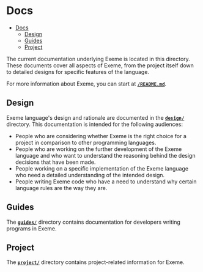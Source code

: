 <!-- Part of the Exeme language project, under the MIT license. See '/LICENSE' for
license information. SPDX-License-Identifier: MIT License. -->

# Docs

- [Docs](#docs)
  - [Design](#design)
  - [Guides](#guides)
  - [Project](#project)

The current documentation underlying Exeme is located in this directory. These documents cover all aspects of Exeme, from the project itself down to detailed designs for specific features of the language.

For more information about Exeme, you can start at [**`/README.md`**](../README.md).

## Design

Exeme language's design and rationale are documented in the [**`design/`**](design/README.md) directory. This documentation is intended for the following audiences:

* People who are considering whether Exeme is the right choice for a project in comparison to other programming languages.
* People who are working on the further development of the Exeme language and who want to understand the reasoning behind the design decisions that have been made.
* People working on a specific implementation of the Exeme language who need a detailed understanding of the intended design.
* People writing Exeme code who have a need to understand why certain language rules are the way they are.

## Guides

The [**`guides/`**](guides/README.md) directory contains documentation for developers writing programs in Exeme.

## Project

The [**`project/`**](project/README.md) directory contains project-related information for Exeme.